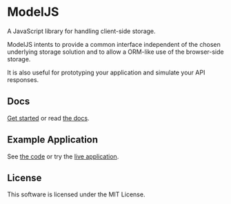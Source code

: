 # ModelJS

A JavaScript library for handling client-side storage.

ModelJS intents to provide a common interface independent of the chosen underlying storage solution and to allow a ORM-like use of the browser-side storage.

It is also useful for prototyping your application and simulate your API responses.

## Docs

[Get started](http://rafaeleyng.github.io/model-js/get-started.html) or read [the docs](http://rafaeleyng.github.io/model-js/docs.html).

## Example Application

See [the code](https://github.com/rafaeleyng/model-js-ex01) or try the [live application](http://rafaeleyng.github.io/model-js-ex01/).

## License

This software is licensed under the MIT License.
